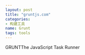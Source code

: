 ```yaml
---
layout: post
title: "gruntjs.com"
categories:
- 构建工具
name: Grunt
tags: tools
---
```


GRUNTThe JavaScript Task Runner<!--break-->

